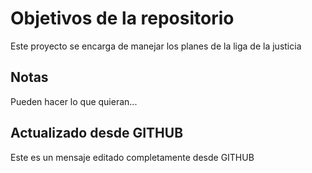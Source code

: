 # Objetivos de la repositorio

Este proyecto se encarga de manejar los planes de la liga de la justicia


## Notas
Pueden hacer lo que quieran...

## Actualizado desde GITHUB
Este es un mensaje  editado completamente desde GITHUB  
